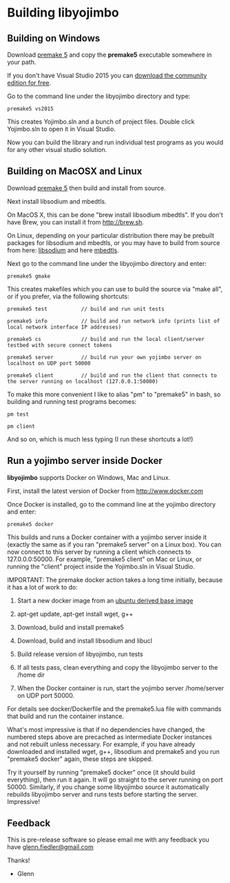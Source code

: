 Building libyojimbo
===================

## Building on Windows

Download [premake 5](https://premake.github.io/download.html) and copy the **premake5** executable somewhere in your path.

If you don't have Visual Studio 2015 you can [download the community edition for free](https://www.visualstudio.com/en-us/downloads/download-visual-studio-vs.aspx).

Go to the command line under the libyojimbo directory and type:

    premake5 vs2015

This creates Yojimbo.sln and a bunch of project files. Double click Yojimbo.sln to open it in Visual Studio.

Now you can build the library and run individual test programs as you would for any other visual studio solution.

## Building on MacOSX and Linux

Download [premake 5](https://premake.github.io/download.html) then build and install from source.

Next install libsodium and mbedtls.

On MacOS X, this can be done "brew install libsodium mbedtls". If you don't have Brew, you can install it from <http://brew.sh>.

On Linux, depending on your particular distribution there may be prebuilt packages for libsodium and mbedtls, or you may have to build from source from here: [libsodium](https://github.com/jedisct1/libsodium/releases) and here [mbedtls](https://github.com/ARMmbed/mbedtls/).

Next go to the command line under the libyojimbo directory and enter:

    premake5 gmake

This creates makefiles which you can use to build the source via "make all", or if you prefer, via the following shortcuts:

    premake5 test           // build and run unit tests

    premake5 info           // build and run network info (prints list of local network interface IP addresses)

    premake5 cs             // build and run the local client/server testbed with secure connect tokens

    premake5 server         // build run your own yojimbo server on localhost on UDP port 50000

    premake5 client         // build and run the client that connects to the server running on localhost (127.0.0.1:50000)

To make this more convenient I like to alias "pm" to "premake5" in bash, so building and running test programs becomes:

    pm test

    pm client

And so on, which is much less typing (I run these shortcuts a lot!)

## Run a yojimbo server inside Docker

**libyojimbo** supports Docker on Windows, Mac and Linux.

First, install the latest version of Docker from <http://www.docker.com>

Once Docker is installed, go to the command line at the yojimbo directory and enter:

    premake5 docker

This builds and runs a Docker container with a yojimbo server inside it (exactly the same as if you ran "premake5 server" on a Linux box). You can now connect to this server by running a client which connects to 127.0.0.0:50000. For example, "premake5 client" on Mac or Linux, or running the "client" project inside the Yojimbo.sln in Visual Studio.

IMPORTANT: The premake docker action takes a long time initially, because it has a lot of work to do:

1. Start a new docker image from an [ubuntu derived base image](https://github.com/phusion/baseimage-docker)

2. apt-get update, apt-get install wget, g++

3. Download, build and install premake5

4. Download, build and install libsodium and libucl

5. Build release version of libyojimbo, run tests

6. If all tests pass, clean everything and copy the libyojimbo server to the /home dir

7. When the Docker container is run, start the yojimbo server /home/server on UDP port 50000.

For details see docker/Dockerfile and the premake5.lua file with commands that build and run the container instance.

What's most impressive is that if no dependencies have changed, the numbered steps above are precached as intermediate
Docker instances and not rebuilt unless necessary. For example, if you have already downloaded and installed wget, g++, libsodium and premake5 and you run "premake5 docker" again, these steps are skipped.

Try it yourself by running "premake5 docker" once (it should build everything), then run it again. It will go straight
to the server running on port 50000. Similarly, if you change some libyojimbo source it automatically rebuilds
libyojimbo server and runs tests before starting the server. Impressive!

## Feedback

This is pre-release software so please email me with any feedback you have <glenn.fiedler@gmail.com>

Thanks!

 - Glenn
